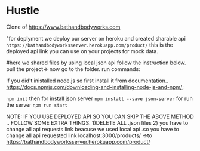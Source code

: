 # Hustle
Clone of https://www.bathandbodyworks.com

"for deplyment we deploy our server on heroku and created sharable api `https://bathandbodyworksserver.herokuapp.com/product/` this is the deployed api link you can use on your projects for mock data.

#here we shared files by using local json api follow the instruction below.
 pull the project-> now go to the folder.
 run commands:
 

 if you did't inistalled node.js so first install it from documentation.. https://docs.npmjs.com/downloading-and-installing-node-js-and-npm/;
 
  `npm init`
  then
  for install json server `npm install --save json-server`
  for run the server `npm run start`
  
  NOTE: IF YOU USE DEPLOYED API SO YOU CAN SKIP THE ABOVE METHOD .. FOLLOW SOME EXTRA THINGS.
  1)DELETE ALL .json files
  2) you have to change all api requests link beacuse we used local api .so you have to change all api requested link localhost:3000/products/ ->to https://bathandbodyworksserver.herokuapp.com/product/
